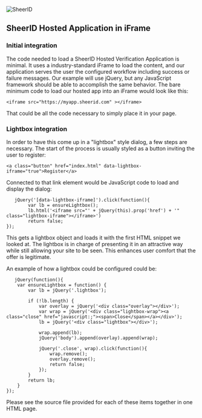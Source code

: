 ![SheerID](http://www.sheerid.com/wp-content/themes/sheerid/img/logo.png)

## SheerID Hosted Application in iFrame

### Initial integration

The code needed to load a SheerID Hosted Verification Application is minimal. It uses a industry-standard iFrame to load the content, and our application serves the user the configured workflow including success or failure messages. Our example will use jQuery, but any JavaScript framework should be able to accomplish the same behavior.
The bare minimum code to load our hosted app into an iFrame would look like this:

    <iframe src="https://myapp.sheerid.com" ></iframe>

That could be all the code necessary to simply place it in your page.

### Lightbox integration

In order to have this come up in a "lightbox" style dialog, a few steps are necessary. The start of the process is usually styled as a button inviting the user to register:

    <a class="button" href="index.html" data-lightbox-iframe="true">Register</a>

Connected to that link element would be JavaScript code to load and display the dialog:


       jQuery('[data-lightbox-iframe]').click(function(){
            var lb = ensureLightbox();
            lb.html('<iframe src="' + jQuery(this).prop('href') + '" class="lightbox-iframe"></iframe>')
            return false;
    });

This gets a lightbox object and loads it with the first HTML snippet we looked at. The lightbox is in charge of presenting it in an attractive way while still allowing your site to be seen. This enhances user comfort that the offer is legitimate.

An example of how a lightbox could be configured could be:


       jQuery(function(){
        var ensureLightbox = function() {
            var lb = jQuery('.lightbox');

            if (!lb.length) {
                var overlay = jQuery('<div class="overlay"></div>');
                var wrap = jQuery('<div class="lightbox-wrap"><a class="close" href="javascript:;"><span>Close</span></a></div>');
                lb = jQuery('<div class="lightbox"></div>');

                wrap.append(lb);
                jQuery('body').append(overlay).append(wrap);

                jQuery('.close', wrap).click(function(){
                    wrap.remove();
                    overlay.remove();
                    return false;
                });
            }
            return lb;
        }            
    });

Please see the source file provided for each of these items together in one HTML page.